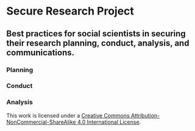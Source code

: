# Secure Research Project
## Best practices for social scientists in securing their research planning, conduct, analysis, and communications.

### Planning



### Conduct



### Analysis



This work is licensed under a [Creative Commons Attribution-NonCommercial-ShareAlike 4.0 International License](http://creativecommons.org/licenses/by-nc-sa/4.0/).

